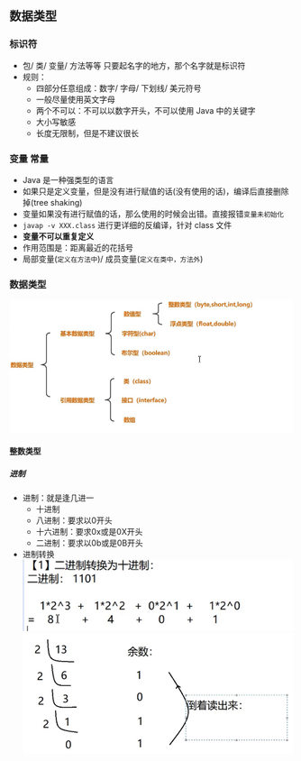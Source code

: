 ## 数据类型

### 标识符

- 包/ 类/ 变量/ 方法等等 只要起名字的地方，那个名字就是标识符
- 规则：
  - 四部分任意组成：数字/ 字母/ 下划线/ 美元符号
  - 一般尽量使用英文字母
  - 两个不可以：不可以以数字开头，不可以使用 Java 中的关键字
  - 大小写敏感
  - 长度无限制，但是不建议很长

### 变量 常量

- Java 是一种强类型的语言
- 如果只是定义变量，但是没有进行赋值的话(没有使用的话)，编译后直接删除掉(tree shaking)
- 变量如果没有进行赋值的话，那么使用的时候会出错。直接报错`变量未初始化`
- `javap -v XXX.class` 进行更详细的反编译，针对 class 文件
- **变量不可以重复定义**
- 作用范围是：距离最近的花括号
- 局部变量(`定义在方法中`)/ 成员变量(`定义在类中，方法外`)

### 数据类型

![数据类型](images/2.png)

#### 整数类型

##### 进制

- 进制：就是逢几进一
  - 十进制
  - 八进制：要求以0开头
  - 十六进制：要求0x或是0X开头
  - 二进制：要求以0b或是0B开头
- 进制转换
![2进制转换十进制](images/3.png)
![十进制转换2进制](images/4.png)
